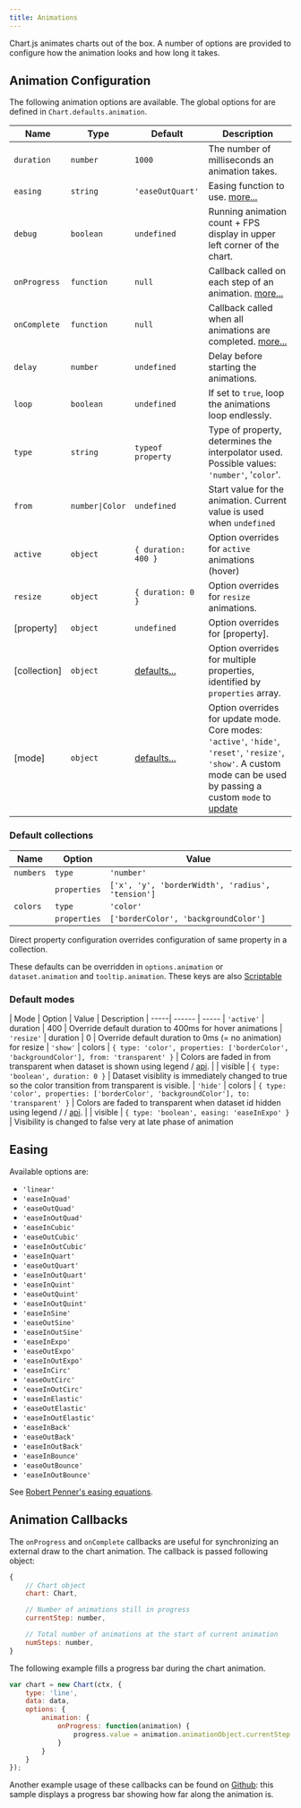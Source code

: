 ```yaml
---
title: Animations
---
```


Chart.js animates charts out of the box. A number of options are provided to configure how the animation looks and how long it takes.

## Animation Configuration

The following animation options are available. The global options for are defined in `Chart.defaults.animation`.

| Name | Type | Default | Description
| ---- | ---- | ------- | -----------
| `duration` | `number` | `1000` | The number of milliseconds an animation takes.
| `easing` | `string` | `'easeOutQuart'` | Easing function to use. [more...](#easing)
| `debug` | `boolean` | `undefined` | Running animation count + FPS display in upper left corner of the chart.
| `onProgress` | `function` | `null` | Callback called on each step of an animation. [more...](#animation-callbacks)
| `onComplete` | `function` | `null` | Callback called when all animations are completed. [more...](#animation-callbacks)
| `delay` | `number` | `undefined` | Delay before starting the animations.
| `loop` | `boolean` | `undefined` | If set to `true`, loop the animations loop endlessly.
| `type` | `string` | `typeof property` | Type of property, determines the interpolator used. Possible values: `'number'`, '`color`'.
| `from`  | <code>number&#124;Color</code> | `undefined` | Start value for the animation. Current value is used when `undefined`
| `active` | `object` | `{ duration: 400 }` | Option overrides for `active` animations (hover)
| `resize` | `object` | `{ duration: 0 }` | Option overrides for `resize` animations.
| [property] | `object` | `undefined` | Option overrides for [property].
| [collection] | `object` | [defaults...](#default-collections) | Option overrides for multiple properties, identified by `properties` array.
| [mode] | `object` | [defaults...](#default-modes) | Option overrides for update mode. Core modes: `'active'`, `'hide'`, `'reset'`, `'resize'`, `'show'`. A custom mode can be used by passing a custom `mode` to [update](../developers/api.md#updatemode)

### Default collections

| Name | Option | Value
| ---- | ------ | -----
| `numbers` | `type` | `'number'`
| | `properties` | `['x', 'y', 'borderWidth', 'radius', 'tension']`
| `colors` | `type` | `'color'`
| | `properties` | `['borderColor', 'backgroundColor']`

Direct property configuration overrides configuration of same property in a collection.

These defaults can be overridden in `options.animation` or `dataset.animation` and `tooltip.animation`. These keys are also [Scriptable](../general/options.md#scriptable-options)

### Default modes

| Mode | Option | Value | Description
| -----| ------ | -----
| `'active'` | duration | 400 | Override default duration to 400ms for hover animations
| `'resize'` | duration | 0 | Override default duration to 0ms (= no animation) for resize
| `'show'` | colors | `{ type: 'color', properties: ['borderColor', 'backgroundColor'], from: 'transparent' }` | Colors are faded in from transparent when dataset is shown using legend / [api](../developers/api.md#showdatasetIndex).
| | visible | `{ type: 'boolean', duration: 0 }` | Dataset visiblity is immediately changed to true so the color transition from transparent is visible.
| `'hide'` | colors | `{ type: 'color', properties: ['borderColor', 'backgroundColor'], to: 'transparent' }` | Colors are faded to transparent when dataset id hidden using legend / / [api](../developers/api.md#hidedatasetIndex).
| | visible | `{ type: 'boolean', easing: 'easeInExpo' }` | Visibility is changed to false very at late phase of animation

## Easing

Available options are:

* `'linear'`
* `'easeInQuad'`
* `'easeOutQuad'`
* `'easeInOutQuad'`
* `'easeInCubic'`
* `'easeOutCubic'`
* `'easeInOutCubic'`
* `'easeInQuart'`
* `'easeOutQuart'`
* `'easeInOutQuart'`
* `'easeInQuint'`
* `'easeOutQuint'`
* `'easeInOutQuint'`
* `'easeInSine'`
* `'easeOutSine'`
* `'easeInOutSine'`
* `'easeInExpo'`
* `'easeOutExpo'`
* `'easeInOutExpo'`
* `'easeInCirc'`
* `'easeOutCirc'`
* `'easeInOutCirc'`
* `'easeInElastic'`
* `'easeOutElastic'`
* `'easeInOutElastic'`
* `'easeInBack'`
* `'easeOutBack'`
* `'easeInOutBack'`
* `'easeInBounce'`
* `'easeOutBounce'`
* `'easeInOutBounce'`

See [Robert Penner's easing equations](http://robertpenner.com/easing/).

## Animation Callbacks

The `onProgress` and `onComplete` callbacks are useful for synchronizing an external draw to the chart animation. The callback is passed following object:

```javascript
{
    // Chart object
    chart: Chart,

    // Number of animations still in progress
    currentStep: number,

    // Total number of animations at the start of current animation
    numSteps: number,
}
```

The following example fills a progress bar during the chart animation.

```javascript
var chart = new Chart(ctx, {
    type: 'line',
    data: data,
    options: {
        animation: {
            onProgress: function(animation) {
                progress.value = animation.animationObject.currentStep / animation.animationObject.numSteps;
            }
        }
    }
});
```

Another example usage of these callbacks can be found on [Github](https://github.com/chartjs/Chart.js/blob/master/samples/advanced/progress-bar.html): this sample displays a progress bar showing how far along the animation is.
